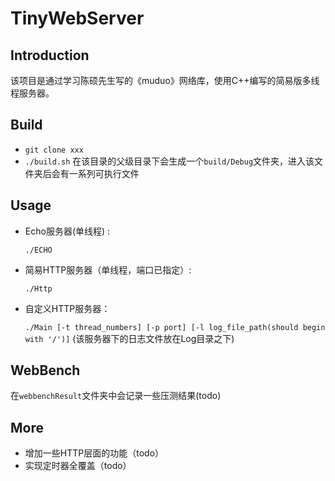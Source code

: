 # TinyWebServer

## Introduction

该项目是通过学习陈硕先生写的《muduo》网络库，使用C++编写的简易版多线程服务器。


## Build
- `git clone xxx`
- `./build.sh`
在该目录的父级目录下会生成一个`build/Debug`文件夹，进入该文件夹后会有一系列可执行文件

## Usage

- Echo服务器(单线程) :

  ```shell
  ./ECHO
  ```

- 简易HTTP服务器（单线程，端口已指定）: 

  ```
  ./Http
  ```

- 自定义HTTP服务器：

  `./Main [-t thread_numbers] [-p port] [-l log_file_path(should begin with '/')]`
  (该服务器下的日志文件放在Log目录之下)

## WebBench

在`webbenchResult`文件夹中会记录一些压测结果(todo)

## More

- 增加一些HTTP层面的功能（todo）
- 实现定时器全覆盖（todo）